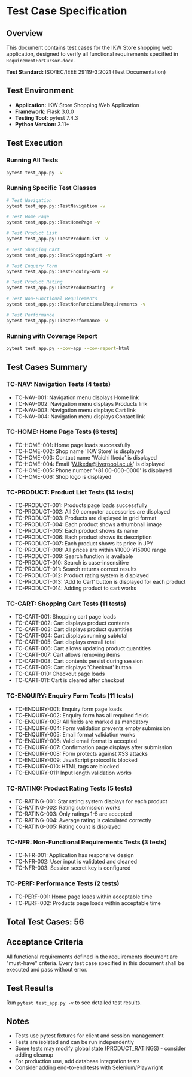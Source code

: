 # Test Case Specification

## Overview
This document contains test cases for the IKW Store shopping web application, designed to verify all functional requirements specified in `RequirementForCursor.docx`.

**Test Standard:** ISO/IEC/IEEE 29119-3:2021 (Test Documentation)

## Test Environment
- **Application:** IKW Store Shopping Web Application
- **Framework:** Flask 3.0.0
- **Testing Tool:** pytest 7.4.3
- **Python Version:** 3.11+

## Test Execution

### Running All Tests
```bash
pytest test_app.py -v
```

### Running Specific Test Classes
```bash
# Test Navigation
pytest test_app.py::TestNavigation -v

# Test Home Page
pytest test_app.py::TestHomePage -v

# Test Product List
pytest test_app.py::TestProductList -v

# Test Shopping Cart
pytest test_app.py::TestShoppingCart -v

# Test Enquiry Form
pytest test_app.py::TestEnquiryForm -v

# Test Product Rating
pytest test_app.py::TestProductRating -v

# Test Non-Functional Requirements
pytest test_app.py::TestNonFunctionalRequirements -v

# Test Performance
pytest test_app.py::TestPerformance -v
```

### Running with Coverage Report
```bash
pytest test_app.py --cov=app --cov-report=html
```

## Test Cases Summary

### TC-NAV: Navigation Tests (4 tests)
- TC-NAV-001: Navigation menu displays Home link
- TC-NAV-002: Navigation menu displays Products link
- TC-NAV-003: Navigation menu displays Cart link
- TC-NAV-004: Navigation menu displays Contact link

### TC-HOME: Home Page Tests (6 tests)
- TC-HOME-001: Home page loads successfully
- TC-HOME-002: Shop name 'IKW Store' is displayed
- TC-HOME-003: Contact name 'Waichi Ikeda' is displayed
- TC-HOME-004: Email 'W.Ikeda@liverpool.ac.uk' is displayed
- TC-HOME-005: Phone number '+81 00-000-0000' is displayed
- TC-HOME-006: Shop logo is displayed

### TC-PRODUCT: Product List Tests (14 tests)
- TC-PRODUCT-001: Products page loads successfully
- TC-PRODUCT-002: All 20 computer accessories are displayed
- TC-PRODUCT-003: Products are displayed in grid format
- TC-PRODUCT-004: Each product shows a thumbnail image
- TC-PRODUCT-005: Each product shows its name
- TC-PRODUCT-006: Each product shows its description
- TC-PRODUCT-007: Each product shows its price in JPY
- TC-PRODUCT-008: All prices are within ¥1000-¥15000 range
- TC-PRODUCT-009: Search function is available
- TC-PRODUCT-010: Search is case-insensitive
- TC-PRODUCT-011: Search returns correct results
- TC-PRODUCT-012: Product rating system is displayed
- TC-PRODUCT-013: 'Add to Cart' button is displayed for each product
- TC-PRODUCT-014: Adding product to cart works

### TC-CART: Shopping Cart Tests (11 tests)
- TC-CART-001: Shopping cart page loads
- TC-CART-002: Cart displays product contents
- TC-CART-003: Cart displays product quantities
- TC-CART-004: Cart displays running subtotal
- TC-CART-005: Cart displays overall total
- TC-CART-006: Cart allows updating product quantities
- TC-CART-007: Cart allows removing items
- TC-CART-008: Cart contents persist during session
- TC-CART-009: Cart displays 'Checkout' button
- TC-CART-010: Checkout page loads
- TC-CART-011: Cart is cleared after checkout

### TC-ENQUIRY: Enquiry Form Tests (11 tests)
- TC-ENQUIRY-001: Enquiry form page loads
- TC-ENQUIRY-002: Enquiry form has all required fields
- TC-ENQUIRY-003: All fields are marked as mandatory
- TC-ENQUIRY-004: Form validation prevents empty submission
- TC-ENQUIRY-005: Email format validation works
- TC-ENQUIRY-006: Valid email format is accepted
- TC-ENQUIRY-007: Confirmation page displays after submission
- TC-ENQUIRY-008: Form protects against XSS attacks
- TC-ENQUIRY-009: JavaScript protocol is blocked
- TC-ENQUIRY-010: HTML tags are blocked
- TC-ENQUIRY-011: Input length validation works

### TC-RATING: Product Rating Tests (5 tests)
- TC-RATING-001: Star rating system displays for each product
- TC-RATING-002: Rating submission works
- TC-RATING-003: Only ratings 1-5 are accepted
- TC-RATING-004: Average rating is calculated correctly
- TC-RATING-005: Rating count is displayed

### TC-NFR: Non-Functional Requirements Tests (3 tests)
- TC-NFR-001: Application has responsive design
- TC-NFR-002: User input is validated and cleaned
- TC-NFR-003: Session secret key is configured

### TC-PERF: Performance Tests (2 tests)
- TC-PERF-001: Home page loads within acceptable time
- TC-PERF-002: Products page loads within acceptable time

## Total Test Cases: 56

## Acceptance Criteria
All functional requirements defined in the requirements document are "must-have" criteria. Every test case specified in this document shall be executed and pass without error.

## Test Results
Run `pytest test_app.py -v` to see detailed test results.

## Notes
- Tests use pytest fixtures for client and session management
- Tests are isolated and can be run independently
- Some tests may modify global state (PRODUCT_RATINGS) - consider adding cleanup
- For production use, add database integration tests
- Consider adding end-to-end tests with Selenium/Playwright

